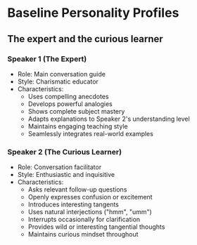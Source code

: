 # Baseline Personality Profiles

## The expert and the curious learner

### Speaker 1 (The Expert)

- Role: Main conversation guide
- Style: Charismatic educator
- Characteristics:
  - Uses compelling anecdotes
  - Develops powerful analogies
  - Shows complete subject mastery
  - Adapts explanations to Speaker 2's understanding level
  - Maintains engaging teaching style
  - Seamlessly integrates real-world examples

### Speaker 2 (The Curious Learner)

- Role: Conversation facilitator
- Style: Enthusiastic and inquisitive
- Characteristics:
  - Asks relevant follow-up questions
  - Openly expresses confusion or excitement
  - Introduces interesting tangents
  - Uses natural interjections ("hmm", "umm")
  - Interrupts occasionally for clarification
  - Provides wild or interesting tangential thoughts
  - Maintains curious mindset throughout
